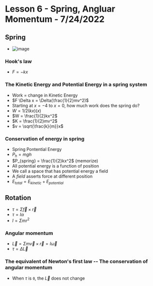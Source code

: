 # Lesson 6 - Spring, Angluar Momentum - 7/24/2022

## Spring
* ![image](https://user-images.githubusercontent.com/71202720/180651166-d5da4904-95db-4582-9fd8-6df9080ec255.png)
### Hook's law
* $F = -kx$
### The Kinetic Energy and Potential Energy in a spring system
* Work = change in Kinetic Energy
* $F \Delta x = \Delta(\frac{1}{2}mv^2)$
* Starting at $x=-4$ to $x=0$, how much work does the spring do?
* $W=1/2 (kx) (x)$
* $W = \frac{1}{2}kx^2$
* $K = \frac{1}{2}mv^2$
* $v = \sqrt{\frac{k}{m}}x$
### Conservation of energy in spring
* Spring Pontential Energy
* $P_{h} = mgh$
* $P_{spring} = \frac{1}{2}kx^2$  (memorize)
* All potential energy is a function of position
* We call a space that has potential energy a field
* A *field* asserts force at different position
* $E_{total} = E_{kinetic} + E_{potential}$

## Rotation
* $\tau=\Sigma{\vec{f} \times \vec{r}}$
* $\tau = I \alpha$
* $I = \Sigma {mr^2}$
### Angular momentum
* $\vec{L} = \Sigma{m\vec{v} \times \vec{r}} = I\vec{\omega}$
* $\tau = \Delta \vec{L}$
### The equivalent of Newton's first law -- The conservation of angular momentum 
* When $\tau$ is `0`, the $\vec{L}$ does not change
